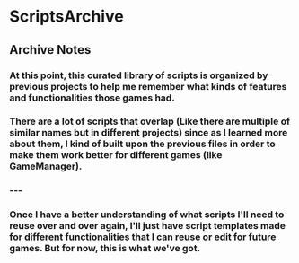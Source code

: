# ScriptsArchive

## Archive Notes

### At this point, this curated library of scripts is organized by previous projects to help me remember what kinds of features and functionalities those games had. 
### There are a lot of scripts that overlap (Like there are multiple of similar names but in different projects) since as I learned more about them, I kind of built upon the previous files in order to make them work better for different games (like GameManager).
### ---
### Once I have a better understanding of what scripts I'll need to reuse over and over again, I'll just have script templates made for different functionalities that I can reuse or edit for future games. But for now, this is what we've got. 

